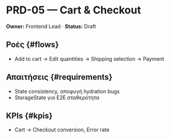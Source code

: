 # PRD-05 — Cart & Checkout
**Owner:** Frontend Lead · **Status:** Draft
## Ροές {#flows}
- Add to cart → Edit quantities → Shipping selection → Payment

## Απαιτήσεις {#requirements}
- State consistency, αποφυγή hydration bugs
- StorageState για E2E σταθερότητα

## KPIs {#kpis}
- Cart → Checkout conversion, Error rate